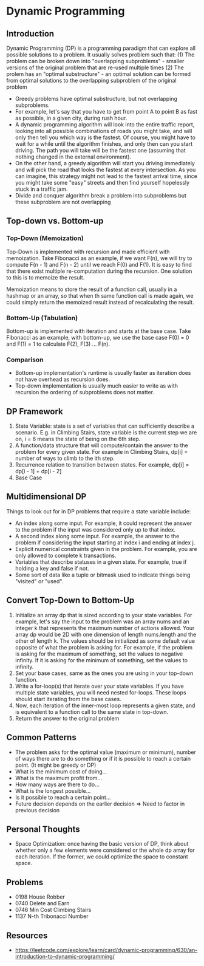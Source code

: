 # Dynamic Programming 

## Introduction 
Dynamic Programming (DP) is a programming paradigm that can explore all possible solutions to a problem. It usually solves problem such that:
(1) The problem can be broken down into "overlapping subproblems" - smaller versions of the original problem that are re-used multiple times 
(2) The prolem has an "optimal substructure" - an optimal solution can be formed from optimal solutions to the overlapping subproblem of the original problem 

- Greedy problems have optimal substructure, but not overlapping subproblems.
 - For example, let's say that you have to get from point A to point B as fast as possible, in a given city, during rush hour. 
 - A dynamic programming algorithm will look into the entire traffic report, looking into all possible combinations of roads you might take, and will only then tell you which way is the fastest. Of course, you might have to wait for a while until the algorithm finishes, and only then can you start driving. The path you will take will be the fastest one (assuming that nothing changed in the external environment).
 - On the other hand, a greedy algorithm will start you driving immediately and will pick the road that looks the fastest at every intersection. As you can imagine, this strategy might not lead to the fastest arrival time, since you might take some "easy" streets and then find yourself hopelessly stuck in a traffic jam.
- Divide and conquer algorithm break a problem into subproblems but these subproblem are not overlapping 

## Top-down vs. Bottom-up
### Top-Down (Memoization)
Top-Down is implemented with recursion and made efficient with memoization. Take Fibonacci as an example, if we want F(n), we will try to compute F(n - 1) and F(n - 2) until we reach F(0) and F(1). It is easy to find that there exist multiple re-computation during the recursion. One solution to this is to memoize the result.

Memoization means to store the result of a function call, usually in a hashmap or an array, so that when th same function call is made again, we could simply return the memoized result instead of recalculating the result.

### Bottom-Up (Tabulation)
Bottom-up is implemented with iteration and starts at the base case. Take Fibonacci as an example, with bottom-up, we use the base case F(0) = 0 and F(1) = 1 to calculate F(2), F(3) ... F(n).

### Comparison 
- Bottom-up implementation's runtime is usually faster as iteration does not have overhead as recursion does.
- Top-down implementation is usually much easier to write as with recursion the ordering of subproblems does not matter.

## DP Framework
1. State Variable: state is a set of variables that can sufficiently describe a scenario. E.g. in Climbing Stairs, state variable is the current step we are on, i = 6 means the state of being on the 6th step.
2. A function/data structure that will compute/contain the answer to the problem for every given state. For example in Climbing Stairs, dp[i] = number of ways to climb to the ith step.
3. Recurrence relation to transition between states. For example, dp[i] = dp[i - 1] + dp[i - 2]
4. Base Case

## Multidimensional DP 
Things to look out for in DP problems that require a state variable include:
- An index along some input. For example, it could represent the answer to the problem if the input was considered only up to that index.
- A second index along some input. For example, the answer to the problem if considering the input starting at index i and ending at index j. 
- Explicit numerical constraints given in the problem. For example, you are only allowed to complete k transactions.
- Variables that describe statuses in a given state. For example, true if holding a key and false if not.
- Some sort of data like a tuple or bitmask used to indicate things being "visited" or "used".

## Convert Top-Down to Bottom-Up
1. Initialize an array dp that is sized according to your state variables. For example, let's say the input to the problem was an array nums and an integer k that represents the maximum number of actions allowed. Your array dp would be 2D with one dimension of length nums.length and the other of length k. The values should be initialized as some default value opposite of what the problem is asking for. For example, if the problem is asking for the maximum of something, set the values to negative infinity. If it is asking for the minimum of something, set the values to infinity.
2. Set your base cases, same as the ones you are using in your top-down function.
3. Write a for-loop(s) that iterate over your state variables. If you have multiple state variables, you will need nested for-loops. These loops should start iterating from the base cases.
4. Now, each iteration of the inner-most loop represents a given state, and is equivalent to a function call to the same state in top-down.
5. Return the answer to the original problem

## Common Patterns
- The problem asks for the optimal value (maximum or minimum), number of ways there are to do something or if it is possible to reach a certain point. (It might be greedy or DP)
 - What is the minimum cost of doing...
 - What is the maximum profit from...
 - How many ways are there to do...
 - What is the longest possible...
 - Is it possible to reach a certain point...
- Future decision depends on the earlier decision => Need to factor in previous decision 

## Personal Thoughts 
- Space Optimization: once having the basic version of DP, think about whether only a few elements were considered or the whole dp array for each iteration. If the former, we could optimize the space to constant space.

## Problems
- 0198 House Robber
- 0740 Delete and Earn
- 0746 Min Cost Climbing Stairs
- 1137 N-th Tribonacci Number

## Resources 
- https://leetcode.com/explore/learn/card/dynamic-programming/630/an-introduction-to-dynamic-programming/